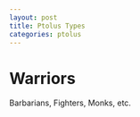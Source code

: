 ```yaml
---
layout: post
title: Ptolus Types
categories: ptolus
---
```


Warriors
========
Barbarians, Fighters, Monks, etc.
